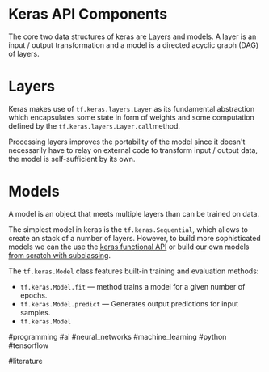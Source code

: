 # Keras API Components
The core two data structures of keras are Layers and models. A layer is an input / output transformation and a model is a directed acyclic graph (DAG) of layers.
# Layers
Keras makes use of `tf.keras.layers.Layer` as its fundamental abstraction which encapsulates some state in form of weights and some computation defined by the `tf.keras.layers.Layer.call`method.

Processing layers improves the portability of the model since it doesn't necessarily have to relay on external code to transform input / output data, the model is self-sufficient by its own.
# Models
A model is an object that meets multiple layers than can be trained on data.

The simplest model in keras is the `tf.keras.Sequential`, which allows to create an stack of a number of layers. However, to build more sophisticated models we can the use the [keras functional API](https://www.tensorflow.org/guide/keras/functional_api) or build our own models [from scratch with subclassing](https://www.tensorflow.org/guide/keras/making_new_layers_and_models_via_subclassing).

The `tf.keras.Model` class features built-in training and evaluation methods:
- `tf.keras.Model.fit` — method trains a model for a given number of epochs.
- `tf.keras.Model.predict` — Generates output predictions for input samples.
- `tf.keras.Model`

#programming #ai #neural_networks #machine_learning #python #tensorflow 

#literature